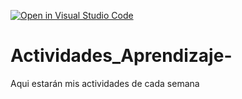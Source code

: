 [![Open in Visual Studio Code](https://classroom.github.com/assets/open-in-vscode-c66648af7eb3fe8bc4f294546bfd86ef473780cde1dea487d3c4ff354943c9ae.svg)](https://classroom.github.com/online_ide?assignment_repo_id=8577917&assignment_repo_type=AssignmentRepo)
# Actividades_Aprendizaje-
Aqui estarán mis actividades de cada semana
